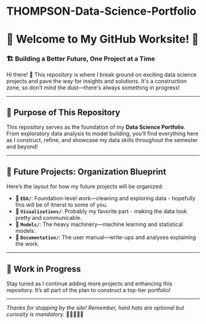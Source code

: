 # THOMPSON-Data-Science-Portfolio
# 🚧 **Welcome to My GitHub Worksite!** 🚧  
### **🏗️ Building a Better Future, One Project at a Time**  
Hi there! 👋 This repository is where I break ground on exciting data science projects and pave the way for insights and solutions. It's a construction zone, so don’t mind the dust—there's always something in progress!  

---

## 🔨 **Purpose of This Repository**  
This repository serves as the foundation of my **Data Science Portfolio**. From exploratory data analysis to model building, you’ll find everything here as I construct, refine, and showcase my data skills throughout the semester and beyond! 

---

## 🏢 **Future Projects: Organization Blueprint**  
Here’s the layout for how my future projects will be organized:  
- **📁 `EDA/`**: Foundation-level work—cleaning and exploring data - hopefully this will be of itnerst to some of you. 
- **📁 `Visualizations/`**: Probably my favorite part - making the data look pretty and communicable.  
- **📁 `Models/`**: The heavy machinery—machine learning and statistical models.  
- **📁 `Documentation/`**: The user manual—write-ups and analyses explaining the work.  

---

## 🚜 **Work in Progress**  
Stay tuned as I continue adding more projects and enhancing this repository. It’s all part of the plan to construct a top-tier portfolio!  

---


*Thanks for stopping by the site! Remember, hard hats are optional but curiosity is mandatory.* 🦺👷‍♂️👷‍♀️
